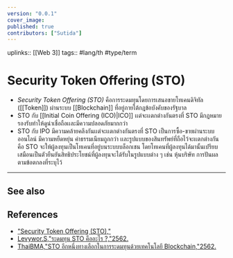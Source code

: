 ```yaml
---
version: "0.0.1"
cover_image:
published: true
contributors: ["Sutida"]
---
```

uplinks:: [[Web 3]]
tags:: #lang/th #type/term

# Security Token Offering (STO)
- *Security Token Offering (STO)* คือการระดมทุนโดยการเสนอขายโทเคนดิจิทัล ([[Token]]) ผ่านระบบ [[Blockchain]] ที่อยู่ภายใต้กฎข้อบังคับของรัฐบาล 
- STO กับ [[Initial Coin Offering (ICO)|ICO]] เเต่จะเเตกต่างกันตรงที่ STO มีกฎหมายรองรับทำให้ดูน่าเชื่อถือเเละมีความปลอดภัยมากกว่า 
- STO กับ IPO มีความคล้ายคลึงกันเเต่จะเเตกต่างกันตรงที่ STO เป็นการซื้อ-ขายผ่านระบบออนไลน์ มีความหยืดหยุ่น ค่าธรรมเนียมถูกกว่า เเละรูปแบบของสินทรัพย์ที่ถือไว้จะเเตกต่างกัน คือ STO จะให้ผู้ลงทุนเป็นโทเคนที่อยู่บนระบบบล็อกเชน โดยโทเคนที่ผู้ลงทุนได้มานั้นเปรียบเสมือนเป็นตัวยืนยันสิทธิประโยชน์ที่ผู้ลงทุนจะได้รับในรูปแบบต่าง ๆ เช่น หุ้นบริษัท การปันผล ตามข้อตกลงที่ระบุไว้
---
## See also
## References
- ["Security Token Offering (STO),"](https://www.moneyland.ch/en/security-token-offering-definition)
- [Levywor.S,"ระดมทุน STO คืออะไร ?,"2562.](https://medium.com/pooldax/%E0%B8%A3%E0%B8%B0%E0%B8%94%E0%B8%A1%E0%B8%97%E0%B8%B8%E0%B8%99-sto-%E0%B8%84%E0%B8%B7%E0%B8%AD%E0%B8%AD%E0%B8%B0%E0%B9%84%E0%B8%A3-d8550f86e42)
- [ThaiBMA,"STO อีกหนึ่งทางเลือกในการระดมทุนด้วยเทคโนโลยี Blockchain,"2562.](https://www.thaibma.or.th/EN/Investors/Individual/Blog/2019/03052019.aspx)
